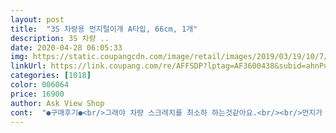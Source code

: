 ```yaml
---
layout: post 
title:  "3S 차량용 먼지털이개 A타입, 66cm, 1개" 
description: 3S 차량 ..
date: 2020-04-28 06:05:33 
img: https://static.coupangcdn.com/image/retail/images/2019/03/19/10/7/8ebd1b4e-eaee-47c9-9797-a5851ce7cfc8.jpg 
linkUrl: https://link.coupang.com/re/AFFSDP?lptag=AF3600438&subid=ahnPublicAsk&pageKey=199840867&itemId=579707614&vendorItemId=4518590039&traceid=V0-113-b5cf1216280bc0c1 
categories: [1018] 
color: 006064 
price: 16900 
author: Ask View Shop 
cont:  "●구매후기●<br/>그래야 차량 스크레치를 최소하 하는것같아요.<br/><br/>먼지가 쌓이는데 그때그때 털어서 먼지없애기엔<br/>미세먼지가 심하니 반나절만 놔두어도 뿌옇게<br/>새거니까 아직은 몽실몽실 잘 닦이겠죠? 괜찮은거 같아요.<br/><br/>손잡이 길이 조절도 되고 세울때 잘 안 눌려서 애먹었지만 새거라서... <br/>.<br/> ;;<br/>스크레치없이 잘 닦이고 차량세차 맡긴뒤<br/>오일 스프레이를 뿌린뒤 부드럽게 밀어주니<br/>왁스작업후에 쓰는걸 권합니다.<br/><br/>적당합니다^^<br/>컬러도 마음에 들고 좋은데 본체와 대가 맞물리지 않아서 교환신청하고  또 본체에 대를 여러번 넣어서야  분리가 안돼네요  대는 각도가 올라갓다 내려오는데  본체는 여러번 해바도 돌지는 않아요 아직 조절할줄 몰라서 그런지 몇일 지내바야할것같아요<br/>현관앞 생각보다 커다란 박스보고 깜짝 놀랐네요.<br/><br/>" 
---
```

